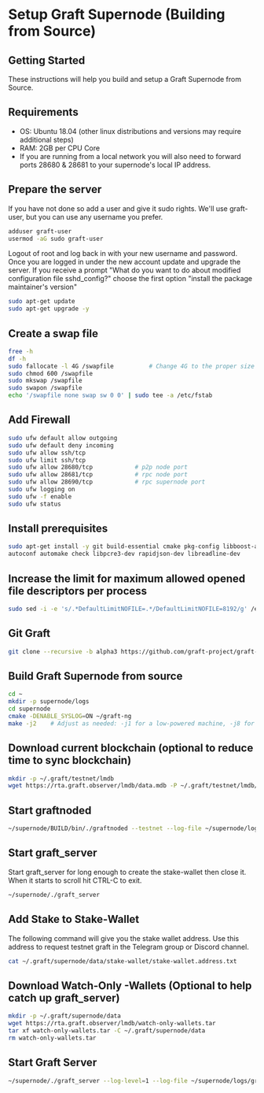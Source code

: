 # Setup Graft Supernode (Building from Source)

## Getting Started
These instructions will help you build and setup a Graft Supernode from Source.

## Requirements
* OS:  Ubuntu 18.04 (other linux distributions and versions may require additional steps)
* RAM:  2GB per CPU Core
* If you are running from a local network you will also need to forward ports 28680 & 28681 to your supernode's local IP address.

## Prepare the server
If you have not done so add a user and give it sudo rights.  We'll use graft-user, but you can use any username you prefer.

````bash
adduser graft-user
usermod -aG sudo graft-user
````

Logout of root and log back in with your new username and password.  Once you are logged in under the new account update and upgrade the server.  If you receive a prompt "What do you want to do about modified configuration file sshd_config?" choose the first option "install the package maintainer's version"

````bash
sudo apt-get update
sudo apt-get upgrade -y
````

## Create a swap file

````bash
free -h
df -h
sudo fallocate -l 4G /swapfile          # Change 4G to the proper size swap file for your server
sudo chmod 600 /swapfile
sudo mkswap /swapfile
sudo swapon /swapfile
echo '/swapfile none swap sw 0 0' | sudo tee -a /etc/fstab
````

## Add Firewall


````bash
sudo ufw default allow outgoing
sudo ufw default deny incoming
sudo ufw allow ssh/tcp
sudo ufw limit ssh/tcp
sudo ufw allow 28680/tcp            # p2p node port
sudo ufw allow 28681/tcp            # rpc node port
sudo ufw allow 28690/tcp            # rpc supernode port
sudo ufw logging on
sudo ufw -f enable
sudo ufw status
````

## Install prerequisites

````bash
sudo apt-get install -y git build-essential cmake pkg-config libboost-all-dev libssl-dev \
autoconf automake check libpcre3-dev rapidjson-dev libreadline-dev
````

## Increase the limit for maximum allowed opened file descriptors per process

````bash
sudo sed -i -e 's/.*DefaultLimitNOFILE=.*/DefaultLimitNOFILE=8192/g' /etc/systemd/system.conf
````


## Git Graft

````bash
git clone --recursive -b alpha3 https://github.com/graft-project/graft-ng.git
````

## Build Graft Supernode from source

````bash
cd ~
mkdir -p supernode/logs
cd supernode
cmake -DENABLE_SYSLOG=ON ~/graft-ng
make -j2    # Adjust as needed: -j1 for a low-powered machine, -j8 for an 8-core monster with at least 16GB ram
````

## Download current blockchain (optional to reduce time to sync blockchain)


````bash
mkdir -p ~/.graft/testnet/lmdb
wget https://rta.graft.observer/lmdb/data.mdb -P ~/.graft/testnet/lmdb/
````

## Start graftnoded

````bash
~/supernode/BUILD/bin/./graftnoded --testnet --log-file ~/supernode/logs/graftnoded.log --log-level=1 --detach
````

## Start graft_server
Start graft_server for long enough to create the stake-wallet then close it.  When it starts to scroll hit CTRL-C to exit.

````bash
~/supernode/./graft_server
````

## Add Stake to Stake-Wallet
The following command will give you the stake wallet address.  Use this address to request testnet graft in the Telegram group or Discord channel.

````bash
cat ~/.graft/supernode/data/stake-wallet/stake-wallet.address.txt
````

## Download Watch-Only -Wallets (Optional to help catch up graft_server)

````bash
mkdir -p ~/.graft/supernode/data
wget https://rta.graft.observer/lmdb/watch-only-wallets.tar
tar xf watch-only-wallets.tar -C ~/.graft/supernode/data
rm watch-only-wallets.tar
````

## Start Graft Server

````bash
~/supernode/./graft_server --log-level=1 --log-file ~/supernode/logs/graft_server.log
````
